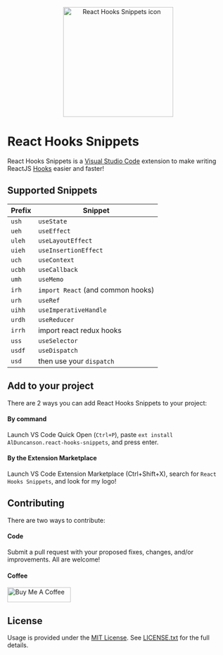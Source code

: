 <p align='center'>
	<img src='https://raw.githubusercontent.com/alDuncanson/react-hooks-snippets/master/icon.png' title='React Hooks Snippets icon' alt='React Hooks Snippets icon' width='250'/>
</p>

# React Hooks Snippets

React Hooks Snippets is a [Visual Studio Code](https://code.visualstudio.com/) extension to make writing ReactJS [Hooks](https://react.dev/reference/react/hooks) easier and faster!


## Supported Snippets

| Prefix  | Snippet |
| ------------- | ------------- |
| `ush` | `useState` |
| `ueh` | `useEffect` |
| `uleh` | `useLayoutEffect` |
| `uieh` | `useInsertionEffect` |
| `uch` | `useContext` |
| `ucbh` | `useCallback` |
| `umh` | `useMemo` |
| `irh` | `import React` (and common hooks) |
| `urh` | `useRef` |
| `uihh` | `useImperativeHandle` |
| `urdh` | `useReducer` |
| `irrh` | import react redux hooks |
| `uss` | `useSelector` |
| `usdf` | `useDispatch` |
| `usd` | then use your `dispatch` |


## Add to your project

There are 2 ways you can add React Hooks Snippets to your project:

#### By command
Launch VS Code Quick Open (`Ctrl+P`), paste `ext install AlDuncanson.react-hooks-snippets`, and press enter.

#### By the Extension Marketplace
Launch VS Code Extension Marketplace (Ctrl+Shift+X), search for `React Hooks Snippets`, and look for my logo!


## Contributing

There are two ways to contribute:

#### Code
Submit a pull request with your proposed fixes, changes, and/or improvements. All are welcome!

#### Coffee
<a href='https://www.buymeacoffee.com/alduncanson' target='_blank'><img src='https://cdn.buymeacoffee.com/buttons/default-orange.png' alt='Buy Me A Coffee' height='34' width='144'></a>

## License
Usage is provided under the [MIT License](https://opensource.org/licenses/MIT). See [LICENSE.txt](https://github.com/alDuncanson/react-hooks-snippets/blob/master/LICENSE.txt) for the full details.

